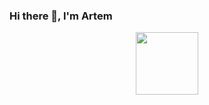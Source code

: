 ### Hi there 👋, I'm Artem
<div id="header" align="center">
  <img src="https://media.giphy.com/media/xT1XGEVSIzSoraiPTO/giphy.gif" width="100"/>
</div>

<!--
**Art9050/Art9050** is a ✨ _special_ ✨ repository because its `README.md` (this file) appears on your GitHub profile.

Here are some ideas to get you started:

- 🔭 I’m currently working on ...
- 🌱 I’m currently learning ...
- 👯 I’m looking to collaborate on ...
- 🤔 I’m looking for help with ...
- 💬 Ask me about ...
- 📫 How to reach me: ...
- 😄 Pronouns: ...
- ⚡ Fun fact: ...
-->


